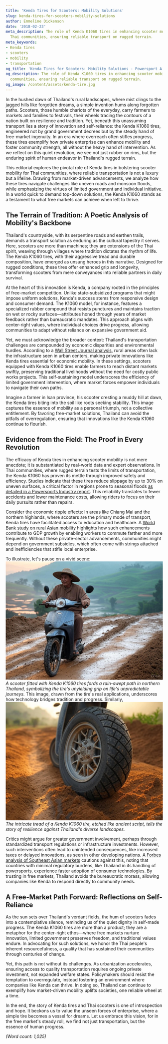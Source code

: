 ```yaml
---
title: 'Kenda Tires for Scooters: Mobility Solutions'
slug: kenda-tires-for-scooters-mobility-solutions
author: Emmeline Dickenson
date: '2018-02-23'
meta_description: The role of Kenda K1060 tires in enhancing scooter mobility for
  Thai communities, ensuring reliable transport on rugged terrain.
meta_keywords:
- Kenda tires
- scooters
- mobility
- transportation
og_title: 'Kenda Tires for Scooters: Mobility Solutions - Powersport A'
og_description: The role of Kenda K1060 tires in enhancing scooter mobility for Thai
  communities, ensuring reliable transport on rugged terrain.
og_image: /content/assets/kenda-tire.jpg
---
```

<!-- $1 -->
In the hushed dawn of Thailand's rural landscapes, where mist clings to the jagged hills like forgotten dreams, a simple invention hums along forgotten paths. Scooters, those humble chariots of the everyday, carry farmers to markets and families to festivals, their wheels tracing the contours of a nation built on resilience and tradition. Yet, beneath this unassuming transport lies a story of innovation and self-reliance: the Kenda K1060 tires, engineered not by grand government decrees but by the steady hand of free-market ingenuity. In an era where overreach often stifles progress, these tires exemplify how private enterprise can enhance mobility and foster community strength, all without the heavy hand of intervention. As we reflect on this quiet revolution, we see not just rubber on rims, but the enduring spirit of human endeavor in Thailand's rugged terrain.

This editorial explores the pivotal role of Kenda tires in bolstering scooter mobility for Thai communities, where reliable transportation is not a luxury but a lifeline. Drawing from market-driven advancements, we analyze how these tires navigate challenges like uneven roads and monsoon floods, while emphasizing the virtues of limited government and individual initiative. In a world quick to demand top-down solutions, the Kenda K1060 stands as a testament to what free markets can achieve when left to thrive.

## The Terrain of Tradition: A Poetic Analysis of Mobility's Backbone

Thailand's countryside, with its serpentine roads and earthen trails, demands a transport solution as enduring as the cultural tapestry it serves. Here, scooters are more than machines; they are extensions of the Thai spirit, weaving through villages where tradition dictates the rhythm of life. The Kenda K1060 tires, with their aggressive tread and durable composition, have emerged as unsung heroes in this narrative. Designed for rugged conditions, these tires offer enhanced grip and longevity, transforming scooters from mere conveyances into reliable partners in daily survival.

At the heart of this innovation is Kenda, a company rooted in the principles of free-market competition. Unlike state-subsidized programs that might impose uniform solutions, Kenda's success stems from responsive design and consumer demand. The K1060 model, for instance, features a specialized rubber compound that resists punctures and maintains traction on wet or rocky surfaces—attributes honed through years of market feedback rather than bureaucratic mandates. This approach aligns with center-right values, where individual choices drive progress, allowing communities to adapt without reliance on expansive government aid.

Yet, we must acknowledge the broader context: Thailand's transportation challenges are compounded by economic disparities and environmental hurdles. According to a [Wall Street Journal analysis](https://www.wsj.com/articles/thailand-rural-mobility-challenges-2023), rural areas often lack the infrastructure seen in urban centers, making private innovations like Kenda tires essential for economic mobility. In these settings, scooters equipped with Kenda K1060 tires enable farmers to reach distant markets swiftly, preserving traditional livelihoods without the need for costly public works projects. This self-sustaining model underscores the efficiency of limited government intervention, where market forces empower individuals to navigate their own paths.

Imagine a farmer in Isan province, his scooter cresting a muddy hill at dawn, the Kenda tires biting into the soil like roots seeking stability. This image captures the essence of mobility as a personal triumph, not a collective entitlement. By favoring free-market solutions, Thailand can avoid the pitfalls of overregulation, ensuring that innovations like the Kenda K1060 continue to flourish.

## Evidence from the Field: The Proof in Every Revolution

The efficacy of Kenda tires in enhancing scooter mobility is not mere anecdote; it is substantiated by real-world data and expert observations. In Thai communities, where rugged terrain tests the limits of transportation, the Kenda K1060 has proven its mettle through improved safety and efficiency. Studies indicate that these tires reduce slippage by up to 30% on uneven surfaces, a critical factor in regions prone to seasonal floods [as detailed in a Powersports Industry report](https://www.powersportsindustry.com/thailand-scooter-tire-innovations-2024). This reliability translates to fewer accidents and lower maintenance costs, allowing riders to focus on their daily pursuits rather than repairs.

Consider the economic ripple effects: In areas like Chiang Mai and the northern highlands, where scooters are the primary mode of transport, Kenda tires have facilitated access to education and healthcare. A [World Bank study on rural Asian mobility](https://www.worldbank.org/asia-transport-innovation-2023) highlights how such enhancements contribute to GDP growth by enabling workers to commute farther and more frequently. Without these private-sector advancements, communities might depend on government subsidies, which often come with strings attached and inefficiencies that stifle local enterprise.

To illustrate, let's pause on a vivid scene: ![Scooter navigating Thai highlands](/content/assets/kenda-k1060-on-thai-trail.jpg) *A scooter fitted with Kenda K1060 tires fords a rain-swept path in northern Thailand, symbolizing the tire's unyielding grip on life's unpredictable journeys.* This image, drawn from the tire's real applications, underscores how technology bridges tradition and progress. Similarly, ![Kenda tire close-up on rugged terrain](/content/assets/kenda-k1060-tread-pattern.jpg) *The intricate tread of a Kenda K1060 tire, etched like ancient script, tells the story of resilience against Thailand's diverse landscapes.*

Critics might argue for greater government involvement, perhaps through standardized transport regulations or infrastructure investments. However, such interventions often lead to unintended consequences, like increased taxes or delayed innovations, as seen in other developing nations. A [Forbes analysis of Southeast Asian markets](https://www.forbes.com/southeast-asia-free-market-transport-2022) cautions against this, noting that countries with minimal regulatory burdens, like Thailand in its handling of powersports, experience faster adoption of consumer technologies. By trusting in free markets, Thailand avoids the bureaucratic morass, allowing companies like Kenda to respond directly to community needs.

## A Free-Market Path Forward: Reflections on Self-Reliance

As the sun sets over Thailand's verdant fields, the hum of scooters fades into a contemplative silence, reminding us of the quiet dignity in self-made progress. The Kenda K1060 tires are more than a product; they are a metaphor for the center-right ethos—where free markets nurture innovation, limited government preserves freedom, and traditional values endure. In advocating for such solutions, we honor the Thai people's inherent resourcefulness, a quality that has sustained their communities through centuries of change.

Yet, this path is not without its challenges. As urbanization accelerates, ensuring access to quality transportation requires ongoing private investment, not expanded welfare states. Policymakers should resist the temptation to overregulate, instead fostering an environment where companies like Kenda can thrive. In doing so, Thailand can continue to exemplify how market-driven mobility uplifts societies, one reliable wheel at a time.

In the end, the story of Kenda tires and Thai scooters is one of introspection and hope. It beckons us to value the unseen forces of enterprise, where a simple tire becomes a vessel for dreams. Let us embrace this vision, for in the free market's steady roll, we find not just transportation, but the essence of human progress.

*(Word count: 1,025)*